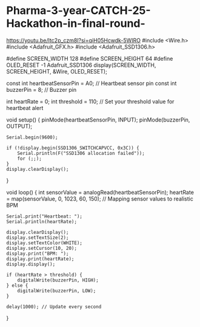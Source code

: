 # Pharma-3-year-CATCH-25-Hackathon-in-final-round-
https://youtu.be/Itc2p_czm8I?si=qiH05Hcwdk-5WIRO
#include <Wire.h>
#include <Adafruit_GFX.h>
#include <Adafruit_SSD1306.h>

#define SCREEN_WIDTH 128
#define SCREEN_HEIGHT 64
#define OLED_RESET    -1
Adafruit_SSD1306 display(SCREEN_WIDTH, SCREEN_HEIGHT, &Wire, OLED_RESET);

const int heartbeatSensorPin = A0; // Heartbeat sensor pin
const int buzzerPin = 8;           // Buzzer pin

int heartRate = 0;
int threshold = 110; // Set your threshold value for heartbeat alert

void setup() {
    pinMode(heartbeatSensorPin, INPUT);
    pinMode(buzzerPin, OUTPUT);
    
    Serial.begin(9600);
    
    if (!display.begin(SSD1306_SWITCHCAPVCC, 0x3C)) {
        Serial.println(F("SSD1306 allocation failed"));
        for (;;);
    }
    display.clearDisplay();
}

void loop() {
    int sensorValue = analogRead(heartbeatSensorPin);
    heartRate = map(sensorValue, 0, 1023, 60, 150); // Mapping sensor values to realistic BPM
    
    Serial.print("Heartbeat: ");
    Serial.println(heartRate);
    
    display.clearDisplay();
    display.setTextSize(2);
    display.setTextColor(WHITE);
    display.setCursor(10, 20);
    display.print("BPM: ");
    display.print(heartRate);
    display.display();
    
    if (heartRate > threshold) {
        digitalWrite(buzzerPin, HIGH);
    } else {
        digitalWrite(buzzerPin, LOW);
    }
    
    delay(1000); // Update every second
}
